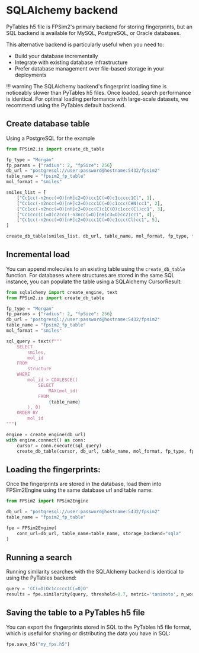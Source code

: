 # SQLAlchemy backend

PyTables h5 file is FPSim2's primary backend for storing fingerprints, but an SQL backend is available for MySQL, PostgreSQL, or Oracle databases.

This alternative backend is particularly useful when you need to:

- Build your database incrementally
- Integrate with existing database infrastructure
- Prefer database management over file-based storage in your deployments

!!! warning
    The SQLAlchemy backend's fingerprint loading time is noticeably slower than PyTables h5 files. Once loaded, search performance is identical. For optimal loading performance with large-scale datasets, we recommend using the PyTables default backend.

## Create database table

Using a PostgreSQL for the example

```python
from FPSim2.io import create_db_table

fp_type = "Morgan"
fp_params = {"radius": 2, "fpSize": 256}
db_url = "postgresql://user:password@hostname:5432/fpsim2"
table_name = "fpsim2_fp_table"
mol_format = "smiles"

smiles_list = [
    ["Cc1cc(-n2ncc(=O)[nH]c2=O)ccc1C(=O)c1ccccc1Cl", 1],
    ["Cc1cc(-n2ncc(=O)[nH]c2=O)ccc1C(=O)c1ccc(C#N)cc1", 2],
    ["Cc1cc(-n2ncc(=O)[nH]c2=O)cc(C)c1C(O)c1ccc(Cl)cc1", 3],
    ["Cc1ccc(C(=O)c2ccc(-n3ncc(=O)[nH]c3=O)cc2)cc1", 4],
    ["Cc1cc(-n2ncc(=O)[nH]c2=O)ccc1C(=O)c1ccc(Cl)cc1", 5],
]

create_db_table(smiles_list, db_url, table_name, mol_format, fp_type, fp_params)
```


## Incremental load

You can append molecules to an existing table using the `create_db_table` function. For databases where structures are stored in the same SQL instance, you can populate the table using a SQLAlchemy CursorResult:

```python
from sqlalchemy import create_engine, text
from FPSim2.io import create_db_table

fp_type = "Morgan"
fp_params = {"radius": 2, "fpSize": 256}
db_url = "postgresql://user:password@hostname:5432/fpsim2"
table_name = "fpsim2_fp_table"
mol_format = "smiles"

sql_query = text(f"""
    SELECT
        smiles,
        mol_id
    FROM
        structure
    WHERE
        mol_id > COALESCE((
            SELECT
                MAX(mol_id)
            FROM
                {table_name}
        ), 0)
    ORDER BY
        mol_id
""")

engine = create_engine(db_url)
with engine.connect() as conn:
    cursor = conn.execute(sql_query)
    create_db_table(cursor, db_url, table_name, mol_format, fp_type, fp_params)
```

## Loading the fingerprints:

Once the fingerprints are stored in the database, load them into FPSim2Engine using the same database url and table name:

```python
from FPSim2 import FPSim2Engine

db_url = "postgresql://user:password@hostname:5432/fpsim2"
table_name = "fpsim2_fp_table"

fpe = FPSim2Engine(
    conn_url=db_url, table_name=table_name, storage_backend="sqla"
)
```

## Running a search

Running similarity searches with the SQLAlchemy backend is identical to using the PyTables backend:

```python
query = 'CC(=O)Oc1ccccc1C(=O)O'
results = fpe.similarity(query, threshold=0.7, metric='tanimoto', n_workers=1)
```

## Saving the table to a PyTables h5 file

You can export the fingerprints stored in SQL to the PyTables h5 file format, which is useful for sharing or distributing the data you have in SQL:

```python
fpe.save_h5("my_fps.h5")
```